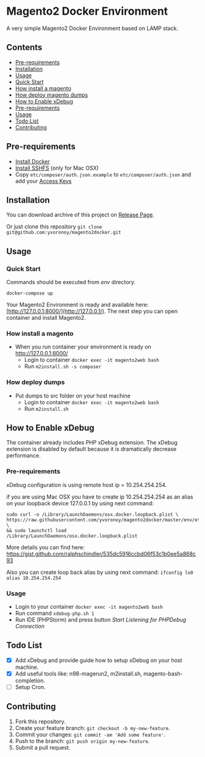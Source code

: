 # Magento2 Docker Environment
A very simple Magento2 Docker Environment based on LAMP stack.

## Contents

- [Pre-requirements](#pre-requirements)
- [Installation](#installation)
- [Usage](#usage)
 - [Quick Start](#quick-start)
 - [How install a magento](#how-install-magento)
 - [How deploy magento dumps](#how-deploy-dumps)
- [How to Enable xDebug](#how-to-enable-xdebug)
 - [Pre-requirements](#pre-requirements-1)
 - [Usage](#usage-1)
- [Todo List](#todo-list)
- [Contributing](#contributing)

## Pre-requirements
 - [Install Docker](https://docs.docker.com/engine/installation/mac/)
 - [Install SSHFS](https://github.com/EugenMayer/docker-sync/wiki/1.-Installation) (only for Mac OSX)
 - Copy `etc/composer/auth.json.example` to `etc/composer/auth.json` and add your [Access Keys](http://devdocs.magento.com/guides/v2.0/install-gde/prereq/dev_install.html)
 
## Installation
You can download archive of this project on [Release Page](https://github.com/yvoronoy/magento2docker/releases). 

Or just clone this repository ```git clone git@github.com:yvoronoy/magento2docker.git```

## Usage
### Quick Start
Commands should be executed from _env_ directory.

```
docker-compose up
```

Your Magento2 Environment is ready and available here: [http://127.0.0.1:8000/](http://127.0.0.1/).
The next step you can open container and install Magento2.

### How install a magento
 - When you run container your environment is ready on http://127.0.0.1:8000/
   - Login to container `docker exec -it magento2web bash`
   - Run `m2install.sh -s composer`

### How deploy dumps
 - Put dumps to src folder on your host machine
   - Login to container `docker exec -it magento2web bash` 
   - Run `m2install.sh`

## How to Enable xDebug

The container already includes PHP xDebug extension. The xDebug extension is disabled by default because
it is dramatically decrease performance.

### Pre-requirements
xDebug configuration is using remote host ip = 10.254.254.254.

if you are using Mac OSX you have to create ip 10.254.254.254 as an alias on your loopback device 127.0.0.1
by using next command:
```
sudo curl -o /Library/LaunchDaemons/osx.docker.loopback.plist \
https://raw.githubusercontent.com/yvoronoy/magento2docker/master/env/etc/osx.docker.loopback.plist \
&& sudo launchctl load /Library/LaunchDaemons/osx.docker.loopback.plist
```
More details you can find here: https://gist.github.com/ralphschindler/535dc5916ccbd06f53c1b0ee5a868c93

Also you can create loop back alias by using next command: `ifconfig lo0 alias 10.254.254.254` 

### Usage
 - Login to your container `docker exec -it magento2web bash`
 - Run command `xdebug-php.sh 1`
 - Run IDE (PHPStorm) and press button _Start Listening for PHPDebug Connection_

## Todo List
 - [x] Add xDebug and provide guide how to setup xDebug on your host machine.
 - [x] Add useful tools like: n98-magerun2, m2install.sh, magento-bash-completion.
 - [ ] Setup Cron.

## Contributing
1. Fork this repository.
2. Create your feature branch: `git checkout -b my-new-feature`.
3. Commit your changes: `git commit -am 'Add some feature'`.
4. Push to the branch: `git push origin my-new-feature`.
5. Submit a pull request.

